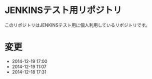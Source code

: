 # JENKINSテスト用リポジトリ
このリポジトリはJENKINSテスト用に個人利用しているリポジトリです。

# 変更
- 2014-12-19 17:00
- 2014-12-19 11:07
- 2014-12-18 17:31
